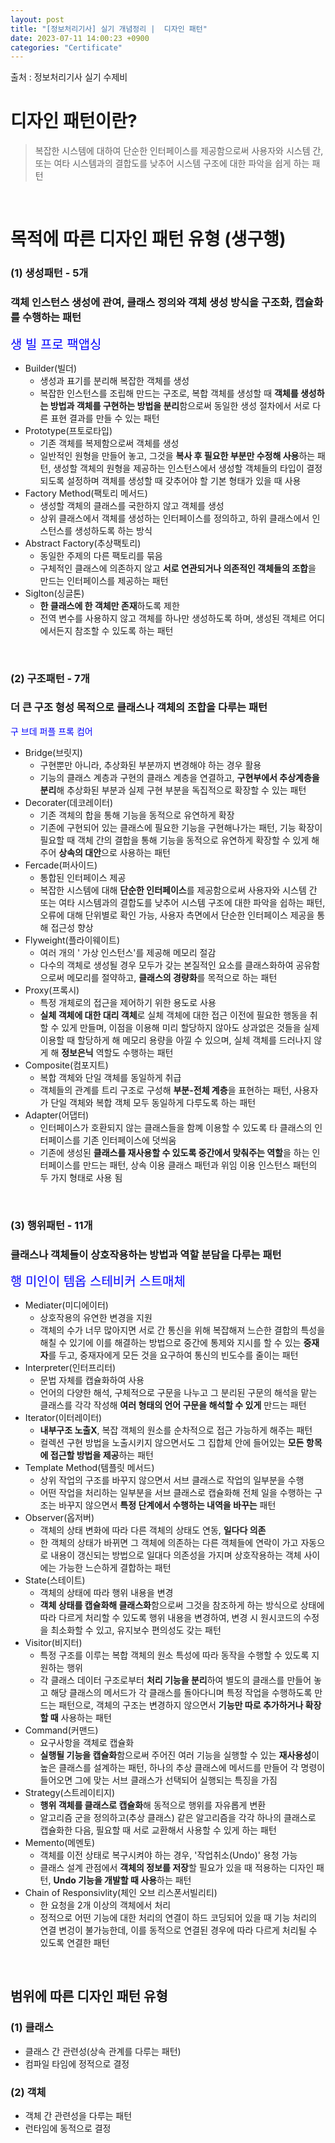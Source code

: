 ```yaml
---
layout: post
title: "[정보처리기사] 실기 개념정리 |  디자인 패턴"
date: 2023-07-11 14:00:23 +0900
categories: "Certificate"
---
```


출처 : 정보처리기사 실기 수제비 

# 디자인 패턴이란?
> 복잡한 시스템에 대하여 단순한 인터페이스를 제공함으로써 사용자와 시스템 간, 또는 여타 시스템과의 결합도를 낮추어 시스템 구조에 대한 파악을 쉽게 하는 패턴
<br>

# 목적에 따른 디자인 패턴 유형 (생구행)
### (1) 생성패턴 - 5개
### 객체 인스턴스 생성에 관여, 클래스 정의와 객체 생성 방식을 구조화, 캡슐화를 수행하는 패턴
<font style='color: blue; font-family: Arial, sans-serif; font-size: 20px; font-weight: bord;'>생 빌 프로 팩앱싱</font>   
- Builder(빌더)
  - 생성과 표기를 분리해 복잡한 객체를 생성
  - 복잡한 인스턴스를 조립해 만드는 구조로, 복합 객체를 생성할 때 **객체를 생성하는 방법과 객체를 구현하는 방법을 분리**함으로써 동일한 생성 절차에서 서로 다른 표현 결과를 만들 수 있는 패턴
- Prototype(프토로타입)
   - 기존 객체를 복제함으로써 객체를 생성
   - 일반적인 원형을 만들어 놓고, 그것을 **복사 후 필요한 부분만 수정해 사용**하는 패턴, 생성할 객체의 원형을 제공하는 인스턴스에서 생성할 객체들의 타입이 결정되도록 설정하며 객체를 생성할 때 갖추어야 할 기본 형태가 있을 때 사용
- Factory Method(팩토리 메서드) 
   - 생성할 객체의 클래스를 국한하지 않고 객체를 생성
   - 상위 클래스에서 객체를 생성하는 인터페이스를 정의하고, 하위 클래스에서 인스턴스를 생성하도록 하는 방식
- Abstract Factory(추상팩토리) 
   - 동일한 주제의 다른 팩토리를 묶음
   - 구체적인 클래스에 의존하지 않고 **서로 연관되거나 의존적인 객체들의 조합**을 만드는 인터페이스를 제공하는 패턴
- Siglton(싱글톤) 
  - **한 클래스에 한 객체만 존재**하도록 제한
  - 전역 변수를 사용하지 않고 객체를 하나만 생성하도록 하며, 생성된 객체르 어디에서든지 참조할 수 있도록 하는 패턴
<br>

### (2) 구조패턴 - 7개
### 더 큰 구조 형성 목적으로 클래스나 객체의 조합을 다루는 패턴
<font style='color: blue; font-size: font-family: Arial, sans-serif; 20px; font-weight: bord;'>구 브데 퍼플 프록 컴어</font>   
- Bridge(브릿지)
   - 구현뿐만 아니라, 추상화된 부분까지 변경해야 하는 경우 활용
   - 기능의 클래스 계층과 구현의 클래스 계층을 연결하고, **구현부에서 추상계층을 분리**해 추상화된 부분과 실제 구현 부분을 독집적으로 확장할 수 있는 패턴
- Decorater(데코레이터) 
   - 기존 객체의 합을 통해 기능을 동적으로 유연하게 확장
   - 기존에 구현되어 있는 클래스에 필요한 기능을 구현해나가는 패턴, 기능 확장이 필요할 때 객체 간의 결합을 통해 기능을 동적으로 유연하게 확장할 수 있게 해주어 **상속의 대안**으로 사용하는 패턴
- Fercade(퍼사이드)
    - 통합된 인터페이스 제공
    - 복잡한 시스템에 대해 **단순한 인터페이스**를 제공함으로써 사용자와 시스템 간 또는 여타 시스템과의 결합도를 낮추어 시스템 구조에 대한 파악을 쉽하는 패턴, 오류에 대해 단위별로 확인 가능, 사용자 측면에서 단순한 인터페이스 제공을 통해 접근성 향상
- Flyweight(플라이웨이트)
    - 여러 개의 ' 가상 인스턴스'를 제공해 메모리 절감
    - 다수의 객체로 생성될 경우 모두가 갖는 본질적인 요소를 클래스화하여 공유함으로써 메모리를 절약하고, **클래스의 경량화**를 목적으로 하는 패턴
- Proxy(프록시) 
   - 특정 개체로의 접근을 제어하기 위한 용도로 사용
   - **실체 객체에 대한 대리 객체**로 실체 객체에 대한 접근 이전에 필요한 행동을 취할 수 있게 만들며, 이점을 이용해 미리 할당하지 않아도 상과없은 것들을 실제 이용할 때 할당하게 해 메모리 용량을 아낄 수 있으며, 실체 객체를 드러나지 않게 해 **정보은닉** 역할도 수행하는 패턴
- Composite(컴포지트) 
   - 복합 객체와 단일 객체를 동일하게 취급
   - 객체들의 관계를 트리 구조로 구성해 **부분-전체 계층**을 표현하는 패턴, 사용자가 단일 객체와 복합 객체 모두 동일하게 다루도록 하는 패턴
- Adapter(어댑터)
   - 인터페이스가 호환되지 않는 클래스들을 함꼐 이용할 수 있도록 타 클래스의 인터페이스를 기존 인터페이스에 덧씌움
   - 기존에 생성된 **클래스를 재사용할 수 있도록 중간에서 맞춰주는 역할**을 하는 인터페이스를 만드는 패턴, 상속 이용 클래스 패턴과 위임 이용 인스턴스 패턴의 두 가지 형태로 사용 됨
<br>

### (3) 행위패턴 - 11개
### 클래스나 객체들이 상호작용하는 방법과 역할 분담을 다루는 패턴
<font style='color: blue; font-size: 20px; font-family: Arial, sans-serif; font-weight: bord; '>행 미인이 템옵 스테비커 스트매체</font>   
- Mediater(미디에이터)
   - 상호작용의 유연한 변경을 지원
   - 객체의 수가 너무 많아지면 서로 간 통신을 위해 복잡해져 느슨한 결합의 특성을 해칠 수 있기에 이를 해결하는 방법으로 중간에 통제와 지시를 할 수 있는 **중재자**를 두고, 중재자에게 모든 것을 요구하여 통신의 빈도수를 줄이는  패턴
- Interpreter(인터프리터)
   - 문법 자체를 캡슐화하여 사용
   - 언어의 다양한 해석, 구체적으로 구문을 나누고 그 분리된 구문의 해석을 맡는 클래스를 각각 작성해 **여러 형태의 언어 구문을 해석할 수 있게** 만드는 패턴
- Iterator(이터레이터)
    - **내부구조 노출X**, 복잡 객체의 원소를 순차적으로 접근 가능하게 해주는 패턴
    - 컬렉션 구현 방법을 노출시키지 않으면서도 그 집합체 안에 들어있는 **모든 항목에 접근할 방법을 제공**하는 패턴
- Template Method(템플릿 메서드)
    - 상위 작업의 구조를 바꾸지 않으면서 서브 클래스로 작업의 일부분을 수행 
    - 어떤 작업을 처리하는 일부분을 서브 클래스로 캡슐화해 전체 일을 수행하는 구조는 바꾸지 않으면서 **특정 단계에서 수행하는 내역을 바꾸는** 패턴
- Observer(옵저버)
    - 객체의 상태 변화에 따라 다른 객체의 상태도 연동, **일다다 의존**
    - 한 객체의 상태가 바뀌면 그 객체에 의존하는 다른 객체들에 연락이 가고 자동으로 내용이 갱신되는 방법으로 일대다 의존성을 가지며 상호작용하는 객체 사이에는 가능한 느슨하게 결합하는 패턴 
- State(스테이트)
    - 객체의 상태에 따라 행위 내용을 변경
    - **객체 상태를 캡슐화해 클래스화**함으로써 그것을 참조하게 하는 방식으로 상태에 따라 다르게 처리할 수 있도록 행위 내용을 변경하여, 변경 시 원시코드의 수정을 최소화할 수 있고, 유지보수 편의성도 갖는 패턴 
- Visitor(비지터)
    - 특정 구조를 이루는 복합 객체의 원소 특성에 따라 동작을 수행할 수 있도록 지원하는 행위
    - 각 클래스 데이터 구조로부터 **처리 기능을 분리**하여 별도의 클래스를 만들어 놓고 해당 클래스의 메서드가 각 클래스를 돌아다니며 특정 작업을 수행하도록 만드는 패턴으로, 객체의 구조는 변경하지 않으면서 **기능만 따로 추가하거나 확장할 때** 사용하는 패턴
- Command(커맨드)
    - 요구사항을 객체로 캡슐화
    - **실행될 기능을 캡슐화**함으로써 주어진 여러 기능을 실행할 수 있는 **재사용성**이 높은 클래스를 설계하는 패턴, 하나의 추상 클래스에 메서드를 만들어 각 명령이 들어오면 그에 맞는 서브 클래스가 선택되어 실행되는 특징을 가짐
- Strategy(스트레이티지)
   - **행위 객체를 클래스로 캡슐화**해 동적으로 행위를 자유롭게 변환
   - 알고리즘 군을 정의하고(추상 클래스) 같은 알고리즘을 각각 하나의 클래스로 캡슐화한 다음, 필요할 때 서로 교환해서 사용할 수 있게 하는 패턴
- Memento(메멘토)
    - 객체를 이전 상태로 복구시켜야 하는 경우, '작업취소(Undo)' 용청 가능
    - 클래스 설계 관점에서 **객체의 정보를 저장**할 필요가 있을 때 적용하는 디자인 패턴, **Undo 기능을 개발할 때 사용**하는 패턴
- Chain of Responsivlity(체인 오브 리스폰서빌리티)
    - 한 요청을 2개 이상의 객체에서 처리
    - 정적으로 어떤 기능에 대한 처리의 연결이 하드 코딩되어 있을 때 기능 처리의 연결 변겅이 불가능한데, 이를 동적으로 연결된 경우에 따라 다르게 처리될 수 있도록 연결한 패턴
<br>

## 범위에 따른 디자인 패턴 유형 
### (1) 클래스
- 클래스 간 관련성(상속 관계를 다루는 패턴)
- 컴파일 타임에 정적으로 결정
  

### (2) 객체
- 객체 간 관련성을 다루는 패턴
- 런타임에 동적으로 결정
